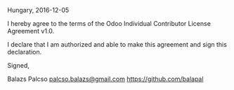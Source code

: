 Hungary, 2016-12-05

I hereby agree to the terms of the Odoo Individual Contributor License
Agreement v1.0.

I declare that I am authorized and able to make this agreement and sign this
declaration.

Signed,

Balazs Palcso palcso.balazs@gmail.com https://github.com/balapal